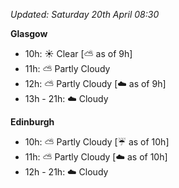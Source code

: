 *Updated: Saturday 20th April 08:30*

**Glasgow**

* 10h: :sunny: Clear [:partly_sunny: as of 9h]
* 11h: :partly_sunny: Partly Cloudy
* 12h: :partly_sunny: Partly Cloudy [:cloud: as of 9h]
* 13h - 21h: :cloud: Cloudy

**Edinburgh**

* 10h: :partly_sunny: Partly Cloudy [:umbrella: as of 10h]
* 11h: :partly_sunny: Partly Cloudy [:cloud: as of 10h]
* 12h - 21h: :cloud: Cloudy
